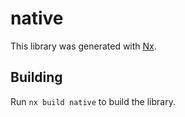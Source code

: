 # native

This library was generated with [Nx](https://nx.dev).

## Building

Run `nx build native` to build the library.
